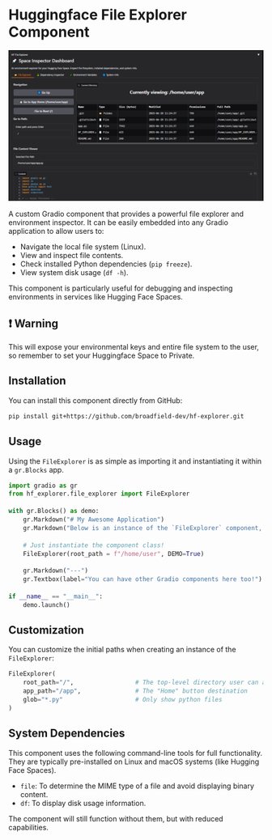 # Huggingface File Explorer Component
![image](splash.png)


A custom Gradio component that provides a powerful file explorer and environment inspector. It can be easily embedded into any Gradio application to allow users to:

- Navigate the local file system (Linux).
- View and inspect file contents.
- Check installed Python dependencies (`pip freeze`).
- View system disk usage (`df -h`).

This component is particularly useful for debugging and inspecting environments in services like Hugging Face Spaces.

## ❗ Warning 
This will expose your environmental keys and entire file system to the user, so remember to set your Huggingface Space to Private.


## Installation

You can install this component directly from GitHub:

```bash
pip install git+https://github.com/broadfield-dev/hf-explorer.git
```

## Usage

Using the `FileExplorer` is as simple as importing it and instantiating it within a `gr.Blocks` app.

```python
import gradio as gr
from hf_explorer.file_explorer import FileExplorer

with gr.Blocks() as demo:
    gr.Markdown("# My Awesome Application")
    gr.Markdown("Below is an instance of the `FileExplorer` component, which can be embedded in any Gradio app.")
    
    # Just instantiate the component class!
    FileExplorer(root_path = f"/home/user", DEMO=True)
    
    gr.Markdown("---")
    gr.Textbox(label="You can have other Gradio components here too!")

if __name__ == "__main__":
    demo.launch()

```

## Customization

You can customize the initial paths when creating an instance of the `FileExplorer`:

```python
FileExplorer(
    root_path="/",                 # The top-level directory user can access
    app_path="/app",               # The "Home" button destination
    glob="*.py"                    # Only show python files
)
```

## System Dependencies

This component uses the following command-line tools for full functionality. They are typically pre-installed on Linux and macOS systems (like Hugging Face Spaces).

- `file`: To determine the MIME type of a file and avoid displaying binary content.
- `df`: To display disk usage information.

The component will still function without them, but with reduced capabilities.
